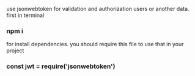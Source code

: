 use jsonwebtoken for validation and authorization users or another data.
first in terminal  
### npm i 
for install dependencies.
you should require this file to use that in your project
### const jwt = require('jsonwebtoken')
